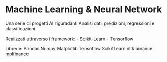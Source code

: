 # Machine Learning  &  Neural Network

Una serie di progetti AI riguradanti Analisi dati, predizioni, regressioni e classificazioni.

Realizzati attraverso i framework:
	- Scikit-Learn
	- Tensorflow

Librerie:
	Pandas
	Numpy
	Matplotlib
	Tensoflow
	ScikitLearn
	nltk
	binance
	mplfinance
